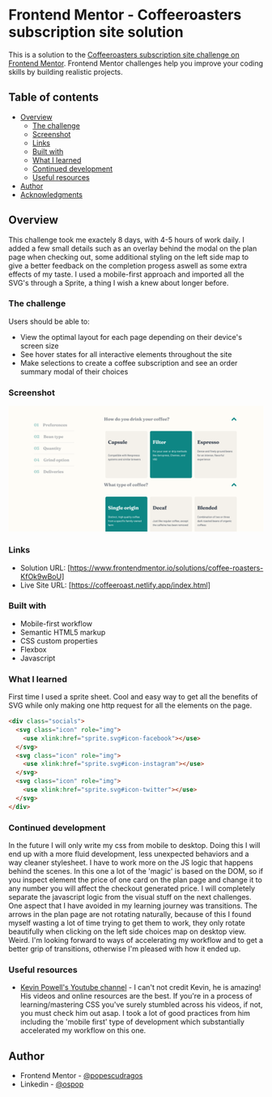 # Frontend Mentor - Coffeeroasters subscription site solution

This is a solution to the [Coffeeroasters subscription site challenge on Frontend Mentor](https://www.frontendmentor.io/challenges/coffeeroasters-subscription-site-5Fc26HVY6). Frontend Mentor challenges help you improve your coding skills by building realistic projects.

## Table of contents

- [Overview](#overview)
  - [The challenge](#the-challenge)
  - [Screenshot](#screenshot)
  - [Links](#links)
  <!-- - [My process](#my-process) -->
  - [Built with](#built-with)
  - [What I learned](#what-i-learned)
  - [Continued development](#continued-development)
  - [Useful resources](#useful-resources)
- [Author](#author)
- [Acknowledgments](#acknowledgments)

## Overview

This challenge took me exactely 8 days, with 4-5 hours of work daily. I added a few small details such as an overlay behind the modal on the plan page when checking out, some additional styling on the left side map to give a better feedback on the completion progess aswell as some extra effects of my taste. I used a mobile-first approach and imported all the SVG's through a Sprite, a thing I wish a knew about longer before.

### The challenge

Users should be able to:

- View the optimal layout for each page depending on their device's screen size
- See hover states for all interactive elements throughout the site
- Make selections to create a coffee subscription and see an order summary modal of their choices

### Screenshot

![](./coffee_screenshot.png)

### Links

- Solution URL: [https://www.frontendmentor.io/solutions/coffee-roasters-KfOk9wBoU]
- Live Site URL: [https://coffeeroast.netlify.app/index.html]

### Built with

- Mobile-first workflow
- Semantic HTML5 markup
- CSS custom properties
- Flexbox
- Javascript

### What I learned

First time I used a sprite sheet.
Cool and easy way to get all the benefits of SVG while only making one http request for all the elements on the page.

```html
<div class="socials">
  <svg class="icon" role="img">
    <use xlink:href="sprite.svg#icon-facebook"></use>
  </svg>
  <svg class="icon" role="img">
    <use xlink:href="sprite.svg#icon-instagram"></use>
  </svg>
  <svg class="icon" role="img">
    <use xlink:href="sprite.svg#icon-twitter"></use>
  </svg>
</div>
```

### Continued development

In the future I will only write my css from mobile to desktop. Doing this I will end up with a more fluid development, less unexpected behaviors and a way cleaner stylesheet. I have to work more on the JS logic that happens behind the scenes. In this one a lot of the 'magic' is based on the DOM, so if you inspect element the price of one card on the plan page and change it to any number you will affect the checkout generated price. I will completely separate the javascript logic from the visual stuff on the next challenges. One aspect that I have avoided in my learning journey was transitions. The arrows in the plan page are not rotating naturally, because of this I found myself wasting a lot of time trying to get them to work, they only rotate beautifully when clicking on the left side choices map on desktop view. Weird.
I'm looking forward to ways of accelerating my workflow and to get a better grip of transitions, otherwise I'm pleased with how it ended up.

### Useful resources

- [Kevin Powell's Youtube channel](https://www.youtube.com/user/KepowOb) - I can't not credit Kevin, he is amazing! His videos and online resources are the best. If you're in a process of learning/mastering CSS you've surely stumbled across his videos, if not, you must check him out asap. I took a lot of good practices from him including the 'mobile first' type of development which substantially accelerated my workflow on this one.

## Author

<!-- - Website - [Add your name here](https://www.your-site.com) -->

- Frontend Mentor - [@popescudragos](https://www.frontendmentor.io/profile/popescudragos)
- Linkedin - [@ospop](https://www.linkedin.com/in/ospop/)
